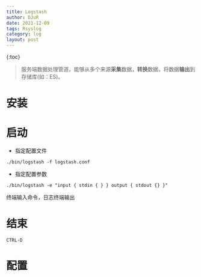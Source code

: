 ```yaml
---
title: Logstash
author: DJuR
date: 2021-12-09
tags: Rsyslog
category: log
layout: post
---
```


{:toc}

> 服务端数据处理管道，能够从多个来源**采集**数据，**转换**数据，将数据**输出**到存储库(如：ES)。



# 安装



# 启动

* 指定配置文件

```shell
./bin/logstash -f logstash.conf
```

* 指定配置参数

```
./bin/logstash -e "input { stdin { } } output { stdout {} }"
```

终端输入命令，日志终端输出

# 结束

```shell
CTRL-D
```



# 配置





